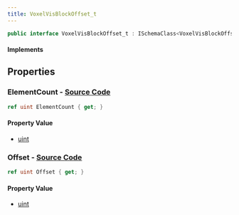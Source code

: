 ```yaml
---
title: VoxelVisBlockOffset_t
---
```


```csharp
public interface VoxelVisBlockOffset_t : ISchemaClass<VoxelVisBlockOffset_t>, ISchemaField, ISchemaClass, INativeHandle
```

#### Implements

## Properties

### **ElementCount** - [Source Code](https://github.com/swiftly-solution/swiftlys2/blob/main/managed/src/SwiftlyS2.Generated/Schemas/Interfaces/VoxelVisBlockOffset_t.cs#L18)

```csharp
ref uint ElementCount { get; }
```

#### Property Value

- [uint](https://learn.microsoft.com/dotnet/api/system.uint32)

### **Offset** - [Source Code](https://github.com/swiftly-solution/swiftlys2/blob/main/managed/src/SwiftlyS2.Generated/Schemas/Interfaces/VoxelVisBlockOffset_t.cs#L16)

```csharp
ref uint Offset { get; }
```

#### Property Value

- [uint](https://learn.microsoft.com/dotnet/api/system.uint32)


